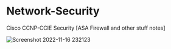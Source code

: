 # Network-Security
Cisco CCNP-CCIE Security [ASA Firewall and other stuff notes]


![Screenshot 2022-11-16 232123](https://user-images.githubusercontent.com/11171288/202256241-de3cd3f6-e857-4705-a9eb-15e704f9af65.png)

